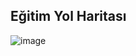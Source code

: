 ## Eğitim Yol Haritası

![image](https://github.com/KardelRuveyda/dotnet-yuzuncuyil-egitim-notlari/assets/33912144/1eb80af3-fdb4-4064-8934-808c1d0e9918)

